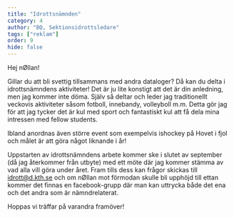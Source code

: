 ```yaml
---
title: "Idrottsnämnden"
category: 4
author: "BQ, Sektionsidrottsledare"
tags: ["reklam"]
order: 9
hide: false
---
```


Hej nØllan!

Gillar du att bli svettig tillsammans med andra dataloger? Då kan du delta i idrottsnämndens aktiviteter! Det är ju lite konstigt att det är din anledning, men jag kommer inte döma. Själv så deltar och leder jag traditionellt veckovis aktiviteter såsom fotboll, innebandy, volleyboll m.m. Detta gör jag för att jag tycker det är kul med sport och fantastiskt kul att få dela mina intressen med fellow students.

Ibland anordnas även större event som exempelvis ishockey på Hovet i fjol och målet är att göra något liknande i år!

Uppstarten av idrottsnämndens arbete kommer ske i slutet av september (då jag återkommer från utbyte) med ett möte där jag kommer stämma av vad alla vill göra under året. Fram tills dess kan frågor skickas till idrott@d.kth.se och om nØllan mot förmodan skulle bli upphöjd till ettan kommer det finnas en facebook-grupp där man kan uttrycka både det ena och det andra som är nämndrelaterat.

Hoppas vi träffar på varandra framöver!
